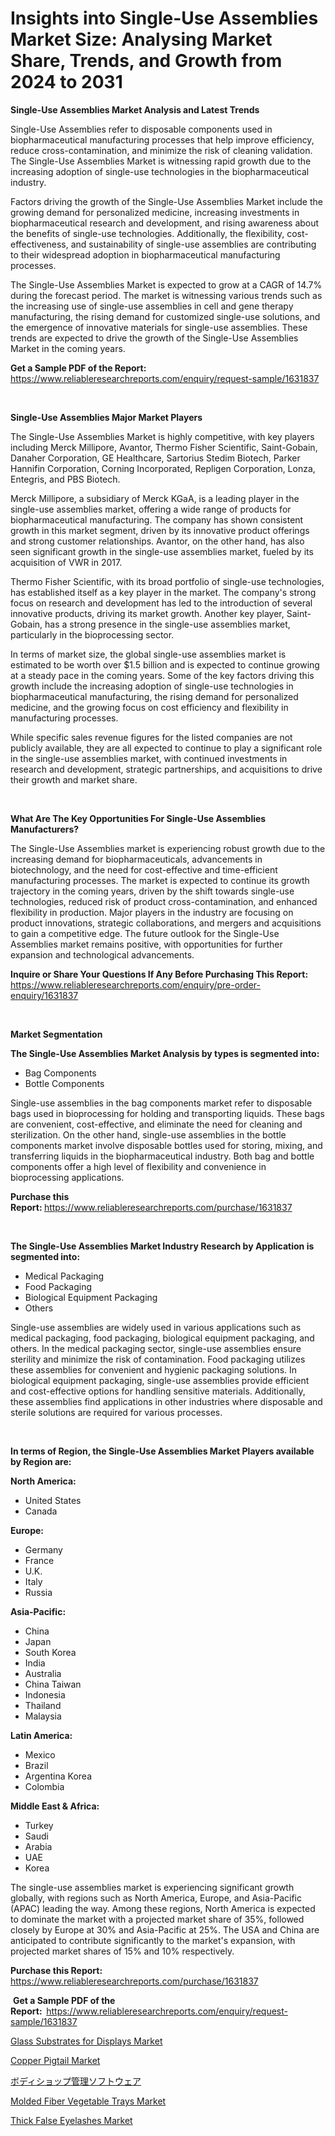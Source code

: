 <p><h1>Insights into Single-Use Assemblies Market Size: Analysing Market Share, Trends, and Growth from 2024 to 2031</h1></p><p><strong>Single-Use Assemblies Market Analysis and Latest Trends</strong></p>
<p><p>Single-Use Assemblies refer to disposable components used in biopharmaceutical manufacturing processes that help improve efficiency, reduce cross-contamination, and minimize the risk of cleaning validation. The Single-Use Assemblies Market is witnessing rapid growth due to the increasing adoption of single-use technologies in the biopharmaceutical industry.</p><p>Factors driving the growth of the Single-Use Assemblies Market include the growing demand for personalized medicine, increasing investments in biopharmaceutical research and development, and rising awareness about the benefits of single-use technologies. Additionally, the flexibility, cost-effectiveness, and sustainability of single-use assemblies are contributing to their widespread adoption in biopharmaceutical manufacturing processes.</p><p>The Single-Use Assemblies Market is expected to grow at a CAGR of 14.7% during the forecast period. The market is witnessing various trends such as the increasing use of single-use assemblies in cell and gene therapy manufacturing, the rising demand for customized single-use solutions, and the emergence of innovative materials for single-use assemblies. These trends are expected to drive the growth of the Single-Use Assemblies Market in the coming years.</p></p>
<p><strong>Get a Sample PDF of the Report:&nbsp;</strong> <a href="https://www.reliableresearchreports.com/enquiry/request-sample/1631837">https://www.reliableresearchreports.com/enquiry/request-sample/1631837</a></p>
<p>&nbsp;</p>
<p><strong>Single-Use Assemblies Major Market Players</strong></p>
<p><p>The Single-Use Assemblies Market is highly competitive, with key players including Merck Millipore, Avantor, Thermo Fisher Scientific, Saint-Gobain, Danaher Corporation, GE Healthcare, Sartorius Stedim Biotech, Parker Hannifin Corporation, Corning Incorporated, Repligen Corporation, Lonza, Entegris, and PBS Biotech.</p><p>Merck Millipore, a subsidiary of Merck KGaA, is a leading player in the single-use assemblies market, offering a wide range of products for biopharmaceutical manufacturing. The company has shown consistent growth in this market segment, driven by its innovative product offerings and strong customer relationships. Avantor, on the other hand, has also seen significant growth in the single-use assemblies market, fueled by its acquisition of VWR in 2017.</p><p>Thermo Fisher Scientific, with its broad portfolio of single-use technologies, has established itself as a key player in the market. The company's strong focus on research and development has led to the introduction of several innovative products, driving its market growth. Another key player, Saint-Gobain, has a strong presence in the single-use assemblies market, particularly in the bioprocessing sector.</p><p>In terms of market size, the global single-use assemblies market is estimated to be worth over $1.5 billion and is expected to continue growing at a steady pace in the coming years. Some of the key factors driving this growth include the increasing adoption of single-use technologies in biopharmaceutical manufacturing, the rising demand for personalized medicine, and the growing focus on cost efficiency and flexibility in manufacturing processes.</p><p>While specific sales revenue figures for the listed companies are not publicly available, they are all expected to continue to play a significant role in the single-use assemblies market, with continued investments in research and development, strategic partnerships, and acquisitions to drive their growth and market share.</p></p>
<p>&nbsp;</p>
<p><strong>What Are The Key Opportunities For Single-Use Assemblies Manufacturers?</strong></p>
<p><p>The Single-Use Assemblies market is experiencing robust growth due to the increasing demand for biopharmaceuticals, advancements in biotechnology, and the need for cost-effective and time-efficient manufacturing processes. The market is expected to continue its growth trajectory in the coming years, driven by the shift towards single-use technologies, reduced risk of product cross-contamination, and enhanced flexibility in production. Major players in the industry are focusing on product innovations, strategic collaborations, and mergers and acquisitions to gain a competitive edge. The future outlook for the Single-Use Assemblies market remains positive, with opportunities for further expansion and technological advancements.</p></p>
<p><strong>Inquire or Share Your Questions If Any Before Purchasing This Report:</strong> <a href="https://www.reliableresearchreports.com/enquiry/pre-order-enquiry/1631837">https://www.reliableresearchreports.com/enquiry/pre-order-enquiry/1631837</a></p>
<p>&nbsp;</p>
<p><strong>Market Segmentation</strong></p>
<p><strong>The Single-Use Assemblies Market Analysis by types is segmented into:</strong></p>
<p><ul><li>Bag Components</li><li>Bottle Components</li></ul></p>
<p><p>Single-use assemblies in the bag components market refer to disposable bags used in bioprocessing for holding and transporting liquids. These bags are convenient, cost-effective, and eliminate the need for cleaning and sterilization. On the other hand, single-use assemblies in the bottle components market involve disposable bottles used for storing, mixing, and transferring liquids in the biopharmaceutical industry. Both bag and bottle components offer a high level of flexibility and convenience in bioprocessing applications.</p></p>
<p><strong>Purchase this Report:&nbsp;</strong><a href="https://www.reliableresearchreports.com/purchase/1631837">https://www.reliableresearchreports.com/purchase/1631837</a></p>
<p>&nbsp;</p>
<p><strong>The Single-Use Assemblies Market Industry Research by Application is segmented into:</strong></p>
<p><ul><li>Medical Packaging</li><li>Food Packaging</li><li>Biological Equipment Packaging</li><li>Others</li></ul></p>
<p><p>Single-use assemblies are widely used in various applications such as medical packaging, food packaging, biological equipment packaging, and others. In the medical packaging sector, single-use assemblies ensure sterility and minimize the risk of contamination. Food packaging utilizes these assemblies for convenient and hygienic packaging solutions. In biological equipment packaging, single-use assemblies provide efficient and cost-effective options for handling sensitive materials. Additionally, these assemblies find applications in other industries where disposable and sterile solutions are required for various processes.</p></p>
<p>&nbsp;</p>
<p><strong>In terms of Region, the Single-Use Assemblies Market Players available by Region are:</strong></p>
<p>
    <p> <strong> North America: </strong>
        <ul>
            <li>United States</li>
            <li>Canada</li>
        </ul>
        </p> 
    <p> <strong> Europe: </strong>
        <ul>
            <li>Germany</li>
            <li>France</li>
            <li>U.K.</li>
            <li>Italy</li>
            <li>Russia</li>
        </ul>
        </p> 
    <p> <strong> Asia-Pacific: </strong>
        <ul>
            <li>China</li>
            <li>Japan</li>
            <li>South Korea</li>
            <li>India</li>
            <li>Australia</li>
            <li>China Taiwan</li>
            <li>Indonesia</li>
            <li>Thailand</li>
            <li>Malaysia</li>
        </ul>
        </p> 
    <p> <strong> Latin America: </strong>
        <ul>
            <li>Mexico</li>
            <li>Brazil</li>
            <li>Argentina Korea</li>
            <li>Colombia</li>
        </ul>
        </p> 
    <p> <strong> Middle East & Africa: </strong>
        <ul>
            <li>Turkey</li>
            <li>Saudi</li>
            <li>Arabia</li>
            <li>UAE</li>
            <li>Korea</li>
        </ul>
    </p>
    </p>
<p><p>The single-use assemblies market is experiencing significant growth globally, with regions such as North America, Europe, and Asia-Pacific (APAC) leading the way. Among these regions, North America is expected to dominate the market with a projected market share of 35%, followed closely by Europe at 30% and Asia-Pacific at 25%. The USA and China are anticipated to contribute significantly to the market's expansion, with projected market shares of 15% and 10% respectively.</p></p>
<p><strong>Purchase this Report: </strong><a href="https://www.reliableresearchreports.com/purchase/1631837">https://www.reliableresearchreports.com/purchase/1631837</a></p>
<p>&nbsp;<strong>Get a Sample PDF of the Report:&nbsp;&nbsp;</strong><a href="https://www.reliableresearchreports.com/enquiry/request-sample/1631837">https://www.reliableresearchreports.com/enquiry/request-sample/1631837</a></p>
<p><strong></strong></p>
<p><p><a href="https://fuschia-pecorino-a6d.notion.site/Glass-Substrates-for-Displays-Market-Size-Focuses-on-Market-Dynamics-In-Depth-Analysis-and-Future-P-32b89b709b4c4013bb6b51935f40e898">Glass Substrates for Displays Market</a></p><p><a href="https://view.publitas.com/reportprime-1/copper-pigtail-market-size-evaluating-its-market-trends-growth-and-projections-2024-2031/">Copper Pigtail Market</a></p><p><a href="https://medium.com/@adrianapaucek2023/%E3%83%9C%E3%83%87%E3%82%A3%E3%83%BC%E3%82%B7%E3%83%A7%E3%83%83%E3%83%97%E7%AE%A1%E7%90%86%E3%82%BD%E3%83%95%E3%83%88%E3%82%A6%E3%82%A7%E3%82%A2%E5%B8%82%E5%A0%B4%E3%81%AE%E3%83%88%E3%83%AC%E3%83%B3%E3%83%89%E3%81%A8%E5%B8%82%E5%A0%B4%E5%88%86%E6%9E%90%E3%81%AF-2024%E5%B9%B4%E3%81%8B%E3%82%892031%E5%B9%B4%E3%81%AE%E6%9C%9F%E9%96%93%E3%81%AB%E4%BA%88%E6%B8%AC%E3%81%95%E3%82%8C%E3%81%A6%E3%81%84%E3%81%BE%E3%81%99-6e1b6ec3c733">ボディショップ管理ソフトウェア</a></p><p><a href="https://github.com/changoleonlaverguenzanoexiste/Market-Research-Report-List-2/blob/main/molded-fiber-vegetable-trays-market.md">Molded Fiber Vegetable Trays Market</a></p><p><a href="https://view.publitas.com/reportprime-1/thick-false-eyelashes-market-furnish-information-about-market-size-market-share-market-dynamics-and-projections-spanning-from-2024-to-2031/">Thick False Eyelashes Market</a></p></p>